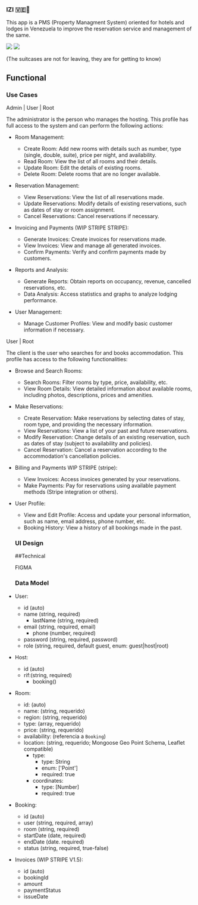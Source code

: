 ### IZI 🇻🇪🧳

This app is a PMS (Property Managment System) oriented for hotels and lodges in Venezuela to improve the reservation service and management of the same. 

![](https://www.vtv.gob.ve/wp-content/uploads/2024/03/PAISA.png)
![](https://posadamacondo.com/wp-content/uploads/2020/05/posadamacondo-posada-macondo-los-roques-vista-dal-aereo-venezuela-vacanze-caraibi-book-now.jpg)

(The suitcases are not for leaving, they are for getting to know)

## Functional

### Use Cases
Admin | User | Root

The administrator is the person who manages the hosting. This profile has full access to the system and can perform the following actions:

- Room Management:
	- Create Room: Add new rooms with details such as number, type (single, double, suite), price per night, and availability.
	- Read Room: View the list of all rooms and their details.
	- Update Room: Edit the details of existing rooms.
	- Delete Room: Delete rooms that are no longer available.

- Reservation Management:
  - View Reservations: View the list of all reservations made.
  - Update Reservations: Modify details of existing reservations, such as dates of stay or room assignment.
  - Cancel Reservations: Cancel reservations if necessary.

- Invoicing and Payments (WIP STRIPE STRIPE):
	- Generate Invoices: Create invoices for reservations made.
	- View Invoices: View and manage all generated invoices.
	- Confirm Payments: Verify and confirm payments made by customers.

- Reports and Analysis:
	- Generate Reports: Obtain reports on occupancy, revenue, cancelled reservations, etc.
	- Data Analysis: Access statistics and graphs to analyze lodging performance.

- User Management:
	- Manage Customer Profiles: View and modify basic customer information if necessary.

User | Root

The client is the user who searches for and books accommodation. This profile has access to the following functionalities:

- Browse and Search Rooms:
	- Search Rooms: Filter rooms by type, price, availability, etc.
	- View Room Details: View detailed information about available rooms, including photos, descriptions, prices and amenities.
- Make Reservations:
	- Create Reservation: Make reservations by selecting dates of stay, room type, and providing the necessary information.
	- View Reservations: View a list of your past and future reservations.
	- Modify Reservation: Change details of an existing reservation, such as dates of stay (subject to availability and policies).
	- Cancel Reservation: Cancel a reservation according to the accommodation's cancellation policies.
- Billing and Payments WIP STRIPE (stripe):
	- View Invoices: Access invoices generated by your reservations.
	- Make Payments: Pay for reservations using available payment methods (Stripe integration or others).
- User Profile:
	- View and Edit Profile: Access and update your personal information, such as name, email address, phone number, etc.
	- Booking History: View a history of all bookings made in the past.

  ### UI Design

  ##Technical

	FIGMA

  ### Data Model

- User:
  - id (auto)
  - name (string, required)
	- lastName (string, required)
  - email (string, required, email)
	- phone (number, required)
  - password (string, required, password)
  - role (string, required, default guest, enum: guest|host|root)

- Host: 
  - id (auto)
  - rif:(string, required)
	- booking()


- Room:
  - id: (auto)
  - name: (string, requerido)
  - region: (string, requerido)
  - type: (array, requerido)
  - price: (string, requerido)
  - availability: (referencia a `Booking`)
  - location: (string, requerido; Mongoose Geo Point Schema, Leaflet compatible)
    - type:
      - type: String
      - enum: ['Point']
      - required: true
    - coordinates:
      - type: [Number]
      - required: true

- Booking:
	- id (auto)
	- user (string, required, array)
	- room (string, required)
	- startDate (date, required)
	- endDate (date. required)
	- status (string, required, true-false)


- Invoices (WIP STRIPE V1.5):
	- id (auto)
	- bookingId
	- amount
	- paymentStatus
	- issueDate